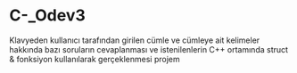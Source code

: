 # C-_Odev3
Klavyeden kullanıcı tarafından girilen cümle ve cümleye ait kelimeler hakkında bazı soruların cevaplanması ve istenilenlerin C++ ortamında struct &amp; fonksiyon kullanılarak gerçeklenmesi projem
